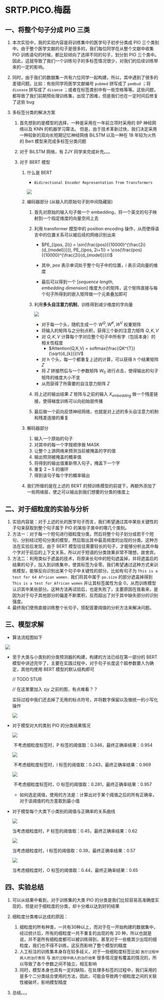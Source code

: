 # SRTP.PICO.梅磊



## 一、将整个句子分成 PIO 三类

1. 本次实验中，我的实验内容是将训练集中的医学句子初步分类成 PIO 三个类别中。由于整个医学文献的句子是很多的，我们每位同学在从整个文献中收集 PIO 训练语句的时候，都比较倾向了选择不同的句子，划分到 PIO 三个类中。因此，这就导致了我们一个训练句子的多标签情况很少，对我们的后续训练带来的一定的影响。

2. 同时，由于我们的数据集一共有六位同学一起构建，所以，其中遇到了很多的差错问题。比如：有些同学将医学文献编号 `pubmed` 拼写成了 `pembud` ；将 `disease` 拼写成了 `disaese` ；或者在标签类别中有一些空格等等。这些问题，都导致了我们前期预处理训练集，出现了困难，但是我们也在一定时间后修复了这些 bug

3. 多标签分类的解决方案

    1. 首先想到的是模型的选择，一种是采用在一年前立项时采用的 BP 神经网络以及 KNN 的机器学习算法。 但是，由于技术革新过快，我们决定采用一种较新的双向长短期记忆神经网络 BiLSTM 以及一种在 18 年较为火热的 Bert 模型来完成多标签分类问题

    2. 对于 BiLSTM 网络，有 ZJY 同学来完成补充。。。

    3. 对于 BERT 模型

        1. 什么是 BERT

            * ` Bidirectional Encoder Representation from Transformers `

            ![](F:\PythonProjects\SRTP-PICO-Classification\paranoid_root\bert\ans\save_for_bset_model\intuition.jpg)

        2. 编码器部分 (从输入的原始句子到中间隐藏层)

            1. 首先对原始的输入句子做一个 embedding，将一个英文的句子映射到一个指定维度的向量空间上去

            2. 利用 transformer 模型中的 position encoding 操作，从而使得语言中的位置关系可以被后续的网络识别出来

                * $PE_{(pos, 2i)} = \sin(\frac{pos}{{10000}^{\frac{2i}{d_{model}}}}), PE_{(pos, 2i+1)} = \cos(\frac{pos}{{10000}^{\frac{2i}{d_{model}}}})$

                * 其中, $pos$ 表示单词处于整个句子中的位置，$i$ 表示词向量的维度
                * 最后可以得到一个 $[sequence~length, embedding~dimension]$ 维度大小的矩阵，这个矩阵直接与每个句子所得到的嵌入矩阵做一个元素叠加即可

            3. 利用**多头自注意力机制**，训练得到减少维度的字向量

                ![](F:\PythonProjects\SRTP-PICO-Classification\paranoid_root\bert\ans\save_for_bset_model\多头自注意力机制.png)

                * 对于每一个头，随机生成一个 $W^{Q}, W^{K}, W^{V}$ 权重矩阵
                * 将输入的矩阵与之分别点积，获得三个新的注意力矩阵 $Q,K,V$
                * 对 $Q, K, V$ 计算每个字对应整个句子中所有字（包括本身）的相关性程度
                    * $Attention(Q,K,V) = softmax(\frac{QK^{T}}{\sqrt{d_{k}}})V$
                * 对 $h$ 个头，每一个都重复上述的计算，可以获得 $h$ 个结果矩阵 $Z$
                * 将 $Z$ 拼接然后与一个参数矩阵 $W_{0}$ 进行点击，使得输出的句子矩阵的维度大小不变
                * 从而获得了所需要的自注意力矩阵 $Z$ 

            4. 将上述的输出结果 $Z$ 矩阵与之前的输入 $X_{embedding}$ 做一个残差链接，使得梯度训练可以向初始层传播

            5. 最后做一个前向反馈神经网络，也就是对上述的多头自注意力机制和残差连接的重复

        3. 解码器部分

            1. 输入一个原始的句子
            2. 对其中的每一个字按顺序做 MASK
            3. 让整个上游网络来预测当前被掩盖的字的值
            4. 输出预测被掩盖的概率值
            5. 将得到的输出值重新带入句子，掩盖下一个字
            6. 重复 2 ~ 5 的循环
            7. 得到该句子每个字的概率输出

        4. 我们所做的是在上述的 BERT 的预训练模型的前提下，再额外添加了一些网络层，使之可以输出到我们想要的分类的维度上





## 二、对于细粒度的实验与分析

1. 实验内容是：对于上述的长的医学句子而言，我们希望通过其中某些关键性的子句来获取到整个句子属于 PIO 的某些子类中的哪几个类别。
2. 方法一：对于每一个短句进行细粒度分类，然后将整个句子划分成若干个短句，分别经过短句分类的模型，然后取出其中最高频度的出现的分类。这种方法在实验后发现，由于 BERT 模型往往需要较长的句子，才能够分析出其中每个字对于前后的上下文关系，所以对于短语的分类效果非常不理想，故舍弃。
3. 方法二：利用类似于遮盖的技术，将原来长句中的短句遮盖掉，并将遮盖后的结果的句子，加入到训练集中，使其标签为全零。我们希望通过这种方式来训练模型，能够反向识别出某个句子中关键性的部分。比如有句子为 `This is a test for 64 African women.` 我们将其中属于 `po.size` 的部分遮盖掉得到 `This is a test for African women` 并让其标签属性为全 0，从而训练模型认识其中某些部分。这种方法再试验后，也是失败了，主要原因在我看来，是因为对于句子其他部分的偏差不断累积，反而超出了对于其中缺失部分的识别强度。
4. 最终我们使用直接训练整个长句子，搭配首要阈值的分析方法来解决问题。





## 三、模型求解

* 算法流程图如下

![](F:\PythonProjects\SRTP-PICO-Classification\paranoid_root\bert\ans\save_for_bset_model\算法流程.jpg)

* 至于大类与小类别的分类预测器的构建，构建的方法已经在第一部分的 BERT 模型中讲述完毕了，主要在实践过程中，对于句子长度这个超参数要人为确定，其他均使用 BERT 模型的默认结构即可

    // TODO STUB

    // 在这里要加入 zjy 之前的图，有点难看？？

    实际过程中我们还去掉了无用的标点符号，并将数字保留以及做统一的小写化操作

    ![](F:\PythonProjects\SRTP-PICO-Classification\paranoid_root\bert\ans\save_for_bset_model\句子处理后的长度分布.png)

* 对于模型对大的类别 PIO 的分类结果情况

    ![](F:\PythonProjects\SRTP-PICO-Classification\paranoid_root\bert\ans\sentence\reshold-p_correctness.png)

    ​	不考虑细粒度标签时，P 标签的阈值取：0.346，最终正确率结果：0.954

    ![](F:\PythonProjects\SRTP-PICO-Classification\paranoid_root\bert\ans\sentence\reshold-i_correctness.png)

    ​	不考虑细粒度标签时，I 标签的阈值取：0.243，最终正确率结果：0.969

    ![](F:\PythonProjects\SRTP-PICO-Classification\paranoid_root\bert\ans\sentence\reshold-o_correctness.png)

    ​	不考虑细粒度标签时，O 标签的阈值取：0.281，最终正确率结果：0.957

    * 如何选定阈值，使用的方法是：计算出对于某个阈值之后的所有正确率，对于该阈值的均方差取到最小值

* 对于模型每个大类下小类别的阈值与正确率的关系曲线

    ![](F:\PythonProjects\SRTP-PICO-Classification\paranoid_root\bert\ans\save_for_bset_model\p-0.45-0.62.png)

    当考虑细粒度时，P 标签的阈值取：0.45，最终正确率结果：0.62

    ![](F:\PythonProjects\SRTP-PICO-Classification\paranoid_root\bert\ans\save_for_bset_model\i-0.39-0.57.png)

    当考虑细粒度时，I 标签的阈值取：0.39，最终正确率结果：0.57

    ![](F:\PythonProjects\SRTP-PICO-Classification\paranoid_root\bert\ans\save_for_bset_model\o-0.44-0.65.png)

    当考虑细粒度时，O 标签的阈值取：0.44，最终正确率结果：0.65



## 四、实验总结

1. 可以从结果中看到，对于训练集的大类 PIO 的分类是我们比较容易高准确度实现的，但是对于细粒度的分类，却十分难以达到好的结果

2. 细粒度分类难以达成的原因：
    1. 细粒度的所有种类，一共有30种以上，而对于在一开始构建的数据集中，经过统计后，所有的细粒度一共不重复的出现的有 20 种，所以也就是说，并不是所有细粒度都可以被训练得到，甚至对于一些极其少出现的细粒度，我们也不得不训练，这反而影响了整个模型的精度
    2. 人工标注的训练集本身存在较多歧义，对于一些细粒度标签比如 `医疗过程中病人的治疗表现` 与 `医疗过程中病人的治疗结果` 很多情况是有覆盖的情况的，所以导致了各个参数之间不独立，相互影响
    3. 同时，模型本身也具有一定的缺陷，在处理多标签的过程中，我们采用的是多个二分类结合使用的方法，因此，可能会导致两个细粒度之间的关联性被破坏，影响模型精度
3. 总结。。。
